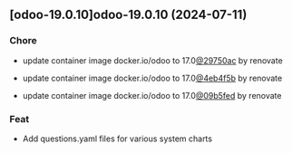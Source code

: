 

## [odoo-19.0.10]odoo-19.0.10 (2024-07-11)

### Chore



- update container image docker.io/odoo to 17.0[@29750ac](https://github.com/29750ac) by renovate

- update container image docker.io/odoo to 17.0[@4eb4f5b](https://github.com/4eb4f5b) by renovate

- update container image docker.io/odoo to 17.0[@09b5fed](https://github.com/09b5fed) by renovate

### Feat



- Add questions.yaml files for various system charts